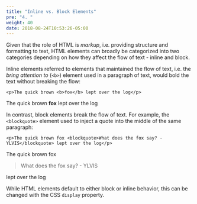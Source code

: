 ```yaml
---
title: "Inline vs. Block Elements"
pre: "4. "
weight: 40
date: 2018-08-24T10:53:26-05:00
---
```

Given that the role of HTML is _markup_, i.e. providing structure and formatting to text, HTML elements can broadly be categorized into two categories depending on how they affect the flow of text - inline and block.   

Inline elements referred to elements that maintained the flow of text, i.e. the _bring attention to_ (`<b>`) element used in a paragraph of text, would bold the text without breaking the flow:

`<p>The quick brown <b>fox</b> lept over the log</p>`

The quick brown <b>fox</b> lept over the log

In contrast, block elements break the flow of text. For example, the `<blockquote>` element used to inject a quote into the middle of the same paragraph:

`<p>The quick brown fox <blockquote>What does the fox say? - YLVIS</blockquote> lept over the log</p>`

The quick brown fox <blockquote>What does the fox say? - YLVIS</blockquote> lept over the log

While HTML elements default to either block or inline behavior, this can be changed with the CSS `display` property.
